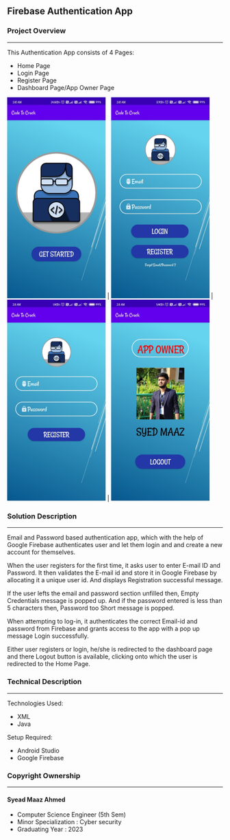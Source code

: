 ## Firebase Authentication App

### Project Overview
---------------------------------
This Authentication App consists of 4 Pages:
* Home Page
* Login Page
* Register Page
* Dashboard Page/App Owner Page

<img src="Screenshots/1.jpeg" width="230px"> | <img src="Screenshots/2.jpeg" width="230px"> | <img src="Screenshots/3.jpeg" width="230px"> | <img src="Screenshots/4.jpeg" width="230px">

### Solution Description
----------------------------------
Email and Password based authentication app, which with the help of Google Firebase authenticates user and let them login and and create a new account for themselves.   

When the user registers for the first time, it asks user to enter E-mail ID and Password. It then validates the E-mail id and store it in Google Firebase by allocating it a unique user id. And displays Registration successful message.

If the user lefts the email and password section unfilled then, Empty Credentials message is popped up. And if the password entered is less than 5 characters then, Password too Short message is popped.  

When attempting to log-in, it authenticates the correct Email-id and password from Firebase and grants access to the app with a pop up message Login successfully.

Either user registers or login, he/she is redirected to the dashboard page and there Logout button is available, clicking onto which the user is redirected to the Home Page.

### Technical Description
------------------------------------

Technologies Used:
* XML
* Java

Setup Required:
* Android Studio
* Google Firebase

### Copyright Ownership
---------------------------------------
#### Syead Maaz Ahmed 
  * Computer Science Engineer (5th Sem)
  * Minor Specialization : Cyber security
  * Graduating Year : 2023

